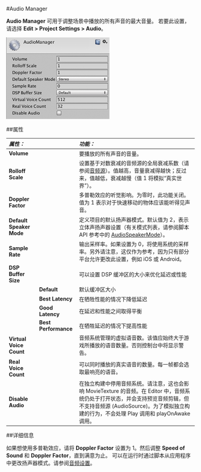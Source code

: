 #Audio Manager

__Audio Manager__ 可用于调整场景中播放的所有声音的最大音量。
若要此设置，请选择 __Edit &gt; Project Settings &gt; Audio__。

![](../uploads/Main/AudioSet.png) 


##属性

|**_属性：_** ||**_功能：_** |
|:---|:---|:---|
|__Volume__ ||要播放的所有声音的音量。 |
|__Rolloff Scale__ ||设置基于对数衰减的音频源的全局衰减系数（请参阅[音频源](class-AudioSource.html)）。值越高，音量衰减得越快；反过来，值越低，衰减越慢（值 1 将模拟“真实世界”）。|
|__Doppler Factor__ ||多普勒效应的听觉影响。为零时，此功能关闭。值为 1 表示对于快速移动的物体应该能听得见声音。 |
|__Default Speaker Mode__ ||定义项目的默认扬声器模式。默认值为 2，表示立体声扬声器设置（有关模式列表，请参阅脚本 API 参考中的 [AudioSpeakerMode](../ScriptReference/AudioSpeakerMode.html)）。|
|__Sample Rate__||输出采样率。如果设置为 0，将使用系统的采样率。另外请注意，这仅作为参考，因为只有部分平台允许更改此设置，例如 iOS 或 Android。 |
|__DSP Buffer Size__||可以设置 DSP 缓冲区的大小来优化延迟或性能|
||__Default__|默认缓冲区大小|
||__Best Latency__|在牺牲性能的情况下降低延迟|
||__Good Latency__|在延迟和性能之间取得平衡|
||__Best Performance__|在牺牲延迟的情况下提高性能|
|__Virtual Voice Count__||音频系统管理的虚拟语音数。该值应始终大于游戏所播放的语音数量。否则控制台中将显示警告。 |
|__Real Voice Count__||可以同时播放的真实语音的数量。每一帧都会选取最响亮的语音。 |
|__Disable Audio__ ||在独立构建中停用音频系统。请注意，这也会影响 MovieTexture 的音频。在 Editor 中，音频系统仍处于打开状态，并会支持预览音频剪辑，但不支持音频源 (AudioSource)。为了模拟独立构建的行为，不会处理 Play 调用和 playOnAwake 调用。 |

##详细信息

如果想使用多普勒效应，请将 __Doppler Factor__ 设置为 1。然后调整 __Speed of Sound__ 和 __Doppler Factor__，直到满意为止。
可以在运行时通过脚本从应用程序中更改扬声器模式。请参阅[音频设置](../ScriptReference/AudioSettings.html)。
